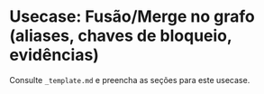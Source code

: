 # Usecase: Fusão/Merge no grafo (aliases, chaves de bloqueio, evidências)

Consulte `_template.md` e preencha as seções para este usecase.
